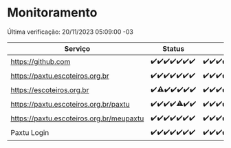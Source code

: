 # Monitoramento

Última verificação: 20/11/2023 05:09:00 -03

|Serviço|Status|Últimas 24h|
|---|---|---|
|https://github.com|<span title="2023-11-13: OK=24">✔️</span><span title="2023-11-14: OK=24">✔️</span><span title="2023-11-15: OK=24">✔️</span><span title="2023-11-16: OK=24">✔️</span><span title="2023-11-17: OK=24">✔️</span><span title="2023-11-18: OK=24">✔️</span><span title="2023-11-19: OK=9">✔️</span>|<span title="19/11/2023 06:04:00 -03 : 200">✔️</span><span title="19/11/2023 07:05:00 -03 : 200">✔️</span><span title="19/11/2023 08:03:00 -03 : 200">✔️</span><span title="19/11/2023 09:10:00 -03 : 200">✔️</span><span title="19/11/2023 10:06:00 -03 : 200">✔️</span><span title="19/11/2023 11:03:00 -03 : 200">✔️</span><span title="19/11/2023 12:04:00 -03 : 200">✔️</span><span title="19/11/2023 13:06:00 -03 : 200">✔️</span><span title="19/11/2023 14:03:00 -03 : 200">✔️</span><span title="19/11/2023 15:07:00 -03 : 200">✔️</span><span title="19/11/2023 16:02:00 -03 : 200">✔️</span><span title="19/11/2023 17:05:00 -03 : 200">✔️</span><span title="19/11/2023 18:03:00 -03 : 200">✔️</span><span title="19/11/2023 19:03:00 -03 : 200">✔️</span><span title="19/11/2023 20:05:00 -03 : 200">✔️</span><span title="19/11/2023 21:31:00 -03 : 200">✔️</span><span title="19/11/2023 22:48:00 -03 : 200">✔️</span><span title="19/11/2023 23:21:00 -03 : 200">✔️</span><span title="20/11/2023 00:07:00 -03 : 200">✔️</span><span title="20/11/2023 01:08:00 -03 : 200">✔️</span><span title="20/11/2023 02:06:00 -03 : 200">✔️</span><span title="20/11/2023 03:09:00 -03 : 200">✔️</span><span title="20/11/2023 04:06:00 -03 : 200">✔️</span><span title="20/11/2023 05:09:00 -03 : 200">✔️</span>|
|https://paxtu.escoteiros.org.br|<span title="2023-11-13: OK=24">✔️</span><span title="2023-11-14: OK=24">✔️</span><span title="2023-11-15: OK=24">✔️</span><span title="2023-11-16: OK=24">✔️</span><span title="2023-11-17: OK=24">✔️</span><span title="2023-11-18: OK=24">✔️</span><span title="2023-11-19: OK=9">✔️</span>|<span title="19/11/2023 06:04:00 -03 : 200">✔️</span><span title="19/11/2023 07:05:00 -03 : 200">✔️</span><span title="19/11/2023 08:03:00 -03 : 200">✔️</span><span title="19/11/2023 09:10:00 -03 : 200">✔️</span><span title="19/11/2023 10:06:00 -03 : 200">✔️</span><span title="19/11/2023 11:03:00 -03 : 200">✔️</span><span title="19/11/2023 12:04:00 -03 : 200">✔️</span><span title="19/11/2023 13:06:00 -03 : 200">✔️</span><span title="19/11/2023 14:03:00 -03 : 200">✔️</span><span title="19/11/2023 15:07:00 -03 : 200">✔️</span><span title="19/11/2023 16:02:00 -03 : 200">✔️</span><span title="19/11/2023 17:05:00 -03 : 200">✔️</span><span title="19/11/2023 18:03:00 -03 : 200">✔️</span><span title="19/11/2023 19:03:00 -03 : 200">✔️</span><span title="19/11/2023 20:05:00 -03 : 200">✔️</span><span title="19/11/2023 21:31:00 -03 : 200">✔️</span><span title="19/11/2023 22:48:00 -03 : 200">✔️</span><span title="19/11/2023 23:21:00 -03 : 200">✔️</span><span title="20/11/2023 00:07:00 -03 : 200">✔️</span><span title="20/11/2023 01:08:00 -03 : 200">✔️</span><span title="20/11/2023 02:06:00 -03 : 200">✔️</span><span title="20/11/2023 03:09:00 -03 : 200">✔️</span><span title="20/11/2023 04:06:00 -03 : 200">✔️</span><span title="20/11/2023 05:09:00 -03 : 200">✔️</span>|
|https://escoteiros.org.br|<span title="2023-11-13: OK=24">✔️</span><span title="2023-11-14: OK=23, Falhas=1">⚠️</span><span title="2023-11-15: OK=24">✔️</span><span title="2023-11-16: OK=24">✔️</span><span title="2023-11-17: OK=24">✔️</span><span title="2023-11-18: OK=24">✔️</span><span title="2023-11-19: OK=9">✔️</span>|<span title="19/11/2023 06:04:00 -03 : 200">✔️</span><span title="19/11/2023 07:05:00 -03 : 200">✔️</span><span title="19/11/2023 08:03:00 -03 : 200">✔️</span><span title="19/11/2023 09:10:00 -03 : 200">✔️</span><span title="19/11/2023 10:06:00 -03 : 200">✔️</span><span title="19/11/2023 11:03:00 -03 : 200">✔️</span><span title="19/11/2023 12:04:00 -03 : 200">✔️</span><span title="19/11/2023 13:06:00 -03 : 200">✔️</span><span title="19/11/2023 14:03:00 -03 : 200">✔️</span><span title="19/11/2023 15:07:00 -03 : 200">✔️</span><span title="19/11/2023 16:02:00 -03 : 200">✔️</span><span title="19/11/2023 17:05:00 -03 : 200">✔️</span><span title="19/11/2023 18:03:00 -03 : 200">✔️</span><span title="19/11/2023 19:04:00 -03 : 200">✔️</span><span title="19/11/2023 20:05:00 -03 : 200">✔️</span><span title="19/11/2023 21:31:00 -03 : 200">✔️</span><span title="19/11/2023 22:48:00 -03 : 200">✔️</span><span title="19/11/2023 23:21:00 -03 : 200">✔️</span><span title="20/11/2023 00:07:00 -03 : 200">✔️</span><span title="20/11/2023 01:08:00 -03 : 200">✔️</span><span title="20/11/2023 02:06:00 -03 : 200">✔️</span><span title="20/11/2023 03:09:00 -03 : 200">✔️</span><span title="20/11/2023 04:06:00 -03 : 200">✔️</span><span title="20/11/2023 05:09:00 -03 : 200">✔️</span>|
|https://paxtu.escoteiros.org.br/paxtu|<span title="2023-11-13: OK=24">✔️</span><span title="2023-11-14: OK=24">✔️</span><span title="2023-11-15: OK=24">✔️</span><span title="2023-11-16: OK=24">✔️</span><span title="2023-11-17: OK=23, Falhas=1">⚠️</span><span title="2023-11-18: OK=24">✔️</span><span title="2023-11-19: OK=9">✔️</span>|<span title="19/11/2023 06:04:00 -03 : 200">✔️</span><span title="19/11/2023 07:05:00 -03 : 200">✔️</span><span title="19/11/2023 08:03:00 -03 : 200">✔️</span><span title="19/11/2023 09:10:00 -03 : 200">✔️</span><span title="19/11/2023 10:06:00 -03 : 200">✔️</span><span title="19/11/2023 11:03:00 -03 : 200">✔️</span><span title="19/11/2023 12:04:00 -03 : 200">✔️</span><span title="19/11/2023 13:06:00 -03 : 200">✔️</span><span title="19/11/2023 14:03:00 -03 : 200">✔️</span><span title="19/11/2023 15:07:00 -03 : 200">✔️</span><span title="19/11/2023 16:02:00 -03 : 200">✔️</span><span title="19/11/2023 17:05:00 -03 : 200">✔️</span><span title="19/11/2023 18:03:00 -03 : 200">✔️</span><span title="19/11/2023 19:04:00 -03 : 200">✔️</span><span title="19/11/2023 20:05:00 -03 : 200">✔️</span><span title="19/11/2023 21:31:00 -03 : 200">✔️</span><span title="19/11/2023 22:48:00 -03 : 200">✔️</span><span title="19/11/2023 23:21:00 -03 : 200">✔️</span><span title="20/11/2023 00:07:00 -03 : 200">✔️</span><span title="20/11/2023 01:08:00 -03 : 200">✔️</span><span title="20/11/2023 02:06:00 -03 : 200">✔️</span><span title="20/11/2023 03:09:00 -03 : 200">✔️</span><span title="20/11/2023 04:06:00 -03 : 200">✔️</span><span title="20/11/2023 05:09:00 -03 : 200">✔️</span>|
|https://paxtu.escoteiros.org.br/meupaxtu|<span title="2023-11-13: OK=24">✔️</span><span title="2023-11-14: OK=24">✔️</span><span title="2023-11-15: OK=24">✔️</span><span title="2023-11-16: OK=24">✔️</span><span title="2023-11-17: OK=24">✔️</span><span title="2023-11-18: OK=24">✔️</span><span title="2023-11-19: OK=9">✔️</span>|<span title="19/11/2023 06:04:00 -03 : 200">✔️</span><span title="19/11/2023 07:05:00 -03 : 200">✔️</span><span title="19/11/2023 08:03:00 -03 : 200">✔️</span><span title="19/11/2023 09:10:00 -03 : 200">✔️</span><span title="19/11/2023 10:06:00 -03 : 200">✔️</span><span title="19/11/2023 11:03:00 -03 : 200">✔️</span><span title="19/11/2023 12:04:00 -03 : 200">✔️</span><span title="19/11/2023 13:06:00 -03 : 200">✔️</span><span title="19/11/2023 14:03:00 -03 : 200">✔️</span><span title="19/11/2023 15:07:00 -03 : 200">✔️</span><span title="19/11/2023 16:02:00 -03 : 200">✔️</span><span title="19/11/2023 17:05:00 -03 : 200">✔️</span><span title="19/11/2023 18:03:00 -03 : 200">✔️</span><span title="19/11/2023 19:04:00 -03 : 200">✔️</span><span title="19/11/2023 20:05:00 -03 : 200">✔️</span><span title="19/11/2023 21:31:00 -03 : 200">✔️</span><span title="19/11/2023 22:48:00 -03 : 200">✔️</span><span title="19/11/2023 23:21:00 -03 : 200">✔️</span><span title="20/11/2023 00:07:00 -03 : 200">✔️</span><span title="20/11/2023 01:08:00 -03 : 200">✔️</span><span title="20/11/2023 02:06:00 -03 : 200">✔️</span><span title="20/11/2023 03:09:00 -03 : 200">✔️</span><span title="20/11/2023 04:06:00 -03 : 200">✔️</span><span title="20/11/2023 05:09:00 -03 : 200">✔️</span>|
|Paxtu Login|<span title="2023-11-13: OK=24">✔️</span><span title="2023-11-14: OK=24">✔️</span><span title="2023-11-15: OK=24">✔️</span><span title="2023-11-16: OK=24">✔️</span><span title="2023-11-17: OK=24">✔️</span><span title="2023-11-18: OK=24">✔️</span><span title="2023-11-19: OK=9">✔️</span>|<span title="19/11/2023 06:04:00 -03 : 200">✔️</span><span title="19/11/2023 07:05:00 -03 : 200">✔️</span><span title="19/11/2023 08:03:00 -03 : 200">✔️</span><span title="19/11/2023 09:10:00 -03 : 200">✔️</span><span title="19/11/2023 10:06:00 -03 : 200">✔️</span><span title="19/11/2023 11:03:00 -03 : 200">✔️</span><span title="19/11/2023 12:04:00 -03 : 200">✔️</span><span title="19/11/2023 13:06:00 -03 : 200">✔️</span><span title="19/11/2023 14:03:00 -03 : 200">✔️</span><span title="19/11/2023 15:07:00 -03 : 200">✔️</span><span title="19/11/2023 16:02:00 -03 : 200">✔️</span><span title="19/11/2023 17:05:00 -03 : 200">✔️</span><span title="19/11/2023 18:03:00 -03 : 200">✔️</span><span title="19/11/2023 19:04:00 -03 : 200">✔️</span><span title="19/11/2023 20:05:00 -03 : 200">✔️</span><span title="19/11/2023 21:31:00 -03 : 200">✔️</span><span title="19/11/2023 22:48:00 -03 : 200">✔️</span><span title="19/11/2023 23:21:00 -03 : 200">✔️</span><span title="20/11/2023 00:07:00 -03 : 200">✔️</span><span title="20/11/2023 01:08:00 -03 : 200">✔️</span><span title="20/11/2023 02:06:00 -03 : 200">✔️</span><span title="20/11/2023 03:09:00 -03 : 200">✔️</span><span title="20/11/2023 04:06:00 -03 : 200">✔️</span><span title="20/11/2023 05:09:00 -03 : 200">✔️</span>|
